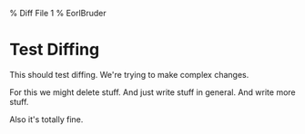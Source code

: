 % Diff File 1
% EorlBruder

# Test Diffing

This should test diffing. We're trying to make complex changes.

For this we might delete stuff. And just write stuff in general. And write more stuff.

Also it's totally fine.